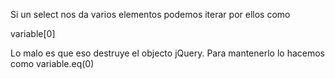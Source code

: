 Si un select nos da varios elementos podemos iterar por ellos como

variable[0]

Lo malo es que eso destruye el objecto jQuery.
Para mantenerlo lo hacemos como
variable.eq(0)
